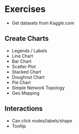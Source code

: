 # Exercises

- Get datasets from Kaggle.com

## Create Charts

- Legends / Labels
- Line Chart
- Bar Chart
- Scatter Plot
- Stacked Chart
- Doughnut Chart
- Pie Chart
- Simple Network Topology
- Geo Mapping

## Interactions

- Can click nodes/labels/shape
- Tooltip
